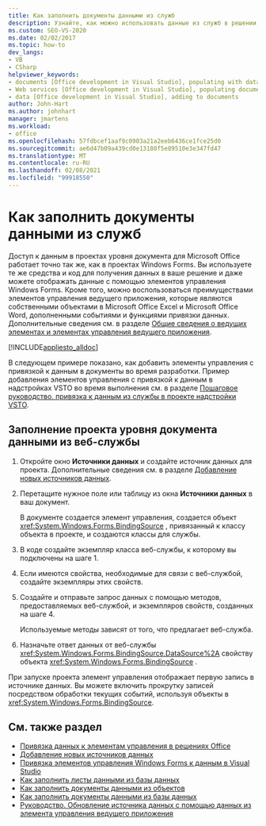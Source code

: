 ```yaml
---
title: Как заполнить документы данными из служб
description: Узнайте, как можно использовать данные из служб в решении, а также как использовать Windows Forms элементы управления для отображения данных в документе.
ms.custom: SEO-VS-2020
ms.date: 02/02/2017
ms.topic: how-to
dev_langs:
- VB
- CSharp
helpviewer_keywords:
- documents [Office development in Visual Studio], populating with data
- Web services [Office development in Visual Studio], populating documents
- data [Office development in Visual Studio], adding to documents
author: John-Hart
ms.author: johnhart
manager: jmartens
ms.workload:
- office
ms.openlocfilehash: 57fdbcef1aaf9c0903a21a2eeb6436ce1fce25d0
ms.sourcegitcommit: ae6d47b09a439cd0e13180f5e89510e3e347fd47
ms.translationtype: MT
ms.contentlocale: ru-RU
ms.lasthandoff: 02/08/2021
ms.locfileid: "99918550"
---
```

# <a name="how-to-populate-documents-with-data-from-services"></a>Как заполнить документы данными из служб

Доступ к данным в проектах уровня документа для Microsoft Office работает точно так же, как в проектах Windows Forms. Вы используете те же средства и код для получения данных в ваше решение и даже можете отображать данные с помощью элементов управления Windows Forms. Кроме того, можно воспользоваться преимуществами элементов управления ведущего приложения, которые являются собственными объектами в Microsoft Office Excel и Microsoft Office Word, дополненными событиями и функциями привязки данных. Дополнительные сведения см. в разделе [Общие сведения о ведущих элементах и элементах управления ведущего приложения](../vsto/host-items-and-host-controls-overview.md).

[!INCLUDE[appliesto_alldoc](../vsto/includes/appliesto-alldoc-md.md)]

В следующем примере показано, как добавить элементы управления с привязкой к данным в документы во время разработки. Пример добавления элементов управления с привязкой к данным в надстройках VSTO во время выполнения см. в разделе [Пошаговое руководство. привязка к данным из службы в проекте надстройки VSTO](../vsto/walkthrough-binding-to-data-from-a-service-in-a-vsto-add-in-project.md).

## <a name="to-populate-a-document-level-project-with-data-from-a-web-service"></a>Заполнение проекта уровня документа данными из веб-службы

1. Откройте окно **Источники данных** и создайте источник данных для проекта. Дополнительные сведения см. в разделе [Добавление новых источников данных](../data-tools/add-new-data-sources.md).

2. Перетащите нужное поле или таблицу из окна **Источники данных** в ваш документ.

     В документе создается элемент управления, создается объект <xref:System.Windows.Forms.BindingSource> , привязанный к классу объекта в проекте, и создаются классы для службы.

3. В коде создайте экземпляр класса веб-службы, к которому вы подключены на шаге 1.

4. Если имеются свойства, необходимые для связи с веб-службой, создайте экземпляры этих свойств.

5. Создайте и отправьте запрос данных с помощью методов, предоставляемых веб-службой, и экземпляров свойств, созданных на шаге 4.

     Используемые методы зависят от того, что предлагает веб-служба.

6. Назначьте ответ данных от веб-службы <xref:System.Windows.Forms.BindingSource.DataSource%2A> свойству объекта <xref:System.Windows.Forms.BindingSource> .

При запуске проекта элемент управления отображает первую запись в источнике данных. Вы можете включить прокрутку записей посредством обработки текущих событий, используя объекты в <xref:System.Windows.Forms.BindingSource>.

## <a name="see-also"></a>См. также раздел

- [Привязка данных к элементам управления в решениях Office](../vsto/binding-data-to-controls-in-office-solutions.md)
- [Добавление новых источников данных](../data-tools/add-new-data-sources.md)
- [Привязка элементов управления Windows Forms к данным в Visual Studio](../data-tools/bind-windows-forms-controls-to-data-in-visual-studio.md)
- [Как заполнить листы данными из базы данных](../vsto/how-to-populate-worksheets-with-data-from-a-database.md)
- [Как заполнить документы данными из объектов](../vsto/how-to-populate-documents-with-data-from-objects.md)
- [Как заполнить документы данными из базы данных](../vsto/how-to-populate-documents-with-data-from-a-database.md)
- [Руководство. Обновление источника данных с помощью данных из элемента управления ведущего приложения](../vsto/how-to-update-a-data-source-with-data-from-a-host-control.md)